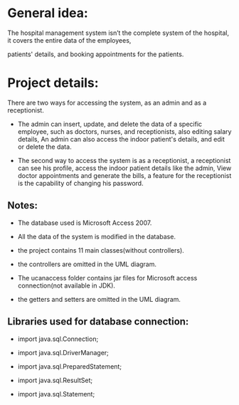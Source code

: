 # General idea: 

The hospital management system isn’t  the complete system of the hospital, it covers the entire data of the employees, 

patients' details, and booking appointments for the patients.

# Project details:

There are two ways for accessing the system, as an admin and as a receptionist.

- The admin can insert, update, and delete the data of a specific employee, such as doctors, nurses, and receptionists, also editing salary details,
An admin can also access the indoor patient's details, and edit or delete the data.

- The second way to access the system is as a receptionist, a receptionist can see his profile, access the indoor patient details like the admin,
View doctor appointments and generate the bills, a feature for the receptionist is the capability of changing his password.


## Notes:
- The database used is Microsoft Access 2007.

- All the data of the system is modified  in  the database.

- the project contains 11 main classes(without controllers).

- the controllers are omitted in the UML diagram.

- The ucanaccess folder contains  jar files  for Microsoft access connection(not available in  JDK).

- the getters and setters are omitted in the UML diagram.

## Libraries used for database connection:
- import java.sql.Connection;

- import java.sql.DriverManager;

- import java.sql.PreparedStatement;

- import java.sql.ResultSet;
  
- import java.sql.Statement;






